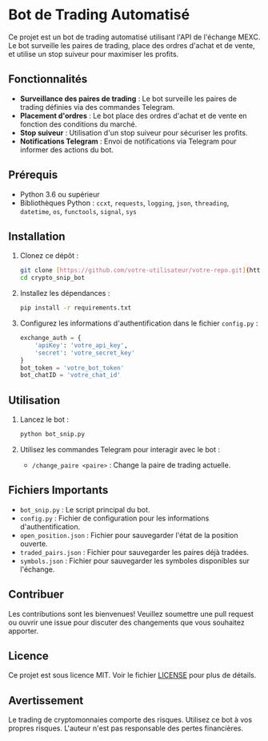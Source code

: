 # Bot de Trading Automatisé

Ce projet est un bot de trading automatisé utilisant l'API de l'échange MEXC. Le bot surveille les paires de trading, place des ordres d'achat et de vente, et utilise un stop suiveur pour maximiser les profits.

## Fonctionnalités

- **Surveillance des paires de trading** : Le bot surveille les paires de trading définies via des commandes Telegram.
- **Placement d'ordres** : Le bot place des ordres d'achat et de vente en fonction des conditions du marché.
- **Stop suiveur** : Utilisation d'un stop suiveur pour sécuriser les profits.
- **Notifications Telegram** : Envoi de notifications via Telegram pour informer des actions du bot.

## Prérequis

- Python 3.6 ou supérieur
- Bibliothèques Python : `ccxt`, `requests`, `logging`, `json`, `threading`, `datetime`, `os`, `functools`, `signal`, `sys`

## Installation

1. Clonez ce dépôt :
    ```bash
    git clone [https://github.com/votre-utilisateur/votre-repo.git](https://github.com/MariusB2-lab/crypto_snip_bot.git)
    cd crypto_snip_bot
    ```

2. Installez les dépendances :
    ```bash
    pip install -r requirements.txt
    ```

3. Configurez les informations d'authentification dans le fichier `config.py` :
    ```python
    exchange_auth = {
        'apiKey': 'votre_api_key',
        'secret': 'votre_secret_key'
    }
    bot_token = 'votre_bot_token'
    bot_chatID = 'votre_chat_id'
    ```

## Utilisation

1. Lancez le bot :
    ```bash
    python bot_snip.py
    ```

2. Utilisez les commandes Telegram pour interagir avec le bot :
    - `/change_paire <paire>` : Change la paire de trading actuelle.

## Fichiers Importants

- `bot_snip.py` : Le script principal du bot.
- `config.py` : Fichier de configuration pour les informations d'authentification.
- `open_position.json` : Fichier pour sauvegarder l'état de la position ouverte.
- `traded_pairs.json` : Fichier pour sauvegarder les paires déjà tradées.
- `symbols.json` : Fichier pour sauvegarder les symboles disponibles sur l'échange.

## Contribuer

Les contributions sont les bienvenues! Veuillez soumettre une pull request ou ouvrir une issue pour discuter des changements que vous souhaitez apporter.

## Licence

Ce projet est sous licence MIT. Voir le fichier [LICENSE](LICENSE) pour plus de détails.

## Avertissement

Le trading de cryptomonnaies comporte des risques. Utilisez ce bot à vos propres risques. L'auteur n'est pas responsable des pertes financières.
